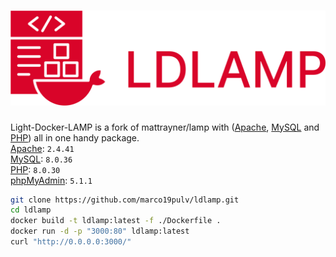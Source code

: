 # ![Light-Docker-LAMP][logo]
Light-Docker-LAMP is a fork of mattrayner/lamp with ([Apache][apache], [MySQL][mysql] and [PHP][php]) all in one handy package.  
[Apache][apache]: `2.4.41`  
[MySQL][mysql]: `8.0.36`  
[PHP][php]: `8.0.30`  
[phpMyAdmin][phpmyadmin]: `5.1.1`

<!-- END doctoc -->

```bash
git clone https://github.com/marco19pulv/ldlamp.git
cd ldlamp
docker build -t ldlamp:latest -f ./Dockerfile .
docker run -d -p "3000:80" ldlamp:latest
curl "http://0.0.0.0:3000/"
```

[logo]: logo.png
[apache]: http://www.apache.org/
[mysql]: https://www.mysql.com/
[php]: http://php.net/
[phpmyadmin]: https://www.phpmyadmin.net/